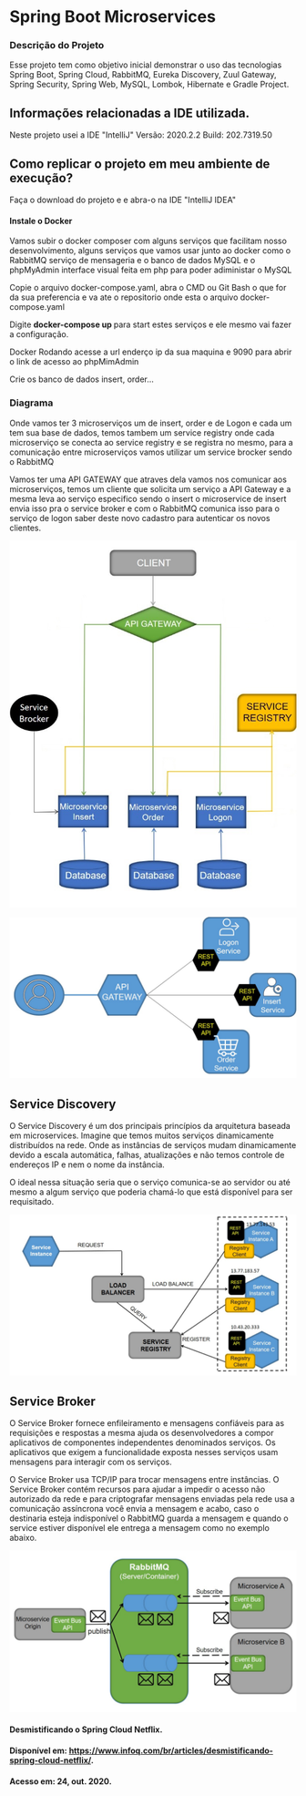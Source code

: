 # Spring Boot Microservices

### Descrição do Projeto

Esse projeto tem como objetivo inicial demonstrar o uso das tecnologias Spring Boot, Spring Cloud, RabbitMQ, Eureka Discovery, Zuul Gateway, Spring Security, Spring Web, MySQL, Lombok, Hibernate e Gradle Project.

## Informações relacionadas a IDE utilizada.
Neste projeto usei a IDE "IntelliJ" Versão: 2020.2.2 Build: 202.7319.50

## Como replicar o projeto em meu ambiente de execução?
Faça o download do projeto e e abra-o na IDE "IntelliJ IDEA"

#### Instale o Docker 
Vamos subir o docker composer com alguns serviços que facilitam nosso desenvolvimento, alguns serviços que vamos usar junto ao docker como o RabbitMQ serviço de mensageria e o banco de dados MySQL e o phpMyAdmin interface visual feita em php para poder adiministar o MySQL

Copie o arquivo docker-compose.yaml, abra o CMD ou Git Bash o que for da sua preferencia e va ate o repositorio onde esta o arquivo docker-compose.yaml 

Digite <strong> docker-compose up </strong> para start estes serviços e ele mesmo vai fazer a configuração.

Docker Rodando acesse a url enderço ip da sua maquina e 9090 para abrir o link de acesso ao phpMimAdmin 

Crie os banco de dados insert, order...

### Diagrama 

Onde vamos ter 3 microserviços um de insert, order e de Logon e cada um tem sua base de dados, temos tambem um service registry onde cada microserviço se conecta ao service registry e se registra no mesmo, para a comunicação entre microserviços vamos utilizar um service brocker sendo o RabbitMQ

Vamos ter uma API GATEWAY que atraves dela vamos nos comunicar aos microserviços, temos um cliente que solicita um serviço a API Gateway e a mesma leva ao serviço especifico sendo o insert o  microservice de insert envia isso pra o service broker e com o RabbitMQ  comunica isso para o serviço de logon saber deste novo cadastro para autenticar os novos clientes.

![exemplo](https://github.com/TalissonMelo/spring-boot-microservices-docker/blob/master/microservice-img/project.jpg)


![exemplo](https://github.com/TalissonMelo/spring-boot-microservices-docker/blob/master/microservice-img/api-gateway.jpg)

## Service Discovery

O Service Discovery é um dos principais princípios da arquitetura baseada em microservices. Imagine que temos muitos serviços dinamicamente distribuídos na rede. Onde as instâncias de serviços mudam dinamicamente devido a escala automática, falhas, atualizações e não temos controle de endereços IP e nem o nome da instância.

O ideal nessa situação seria que o serviço comunica-se ao servidor ou até mesmo a algum serviço que poderia chamá-lo que está disponível para ser requisitado.

![exemplo](https://github.com/TalissonMelo/spring-boot-microservices-docker/blob/master/microservice-img/service-registry.jpg)

## Service Broker 

O Service Broker fornece enfileiramento e mensagens confiáveis para as requisições e respostas a mesma ajuda os desenvolvedores a compor aplicativos de componentes independentes denominados serviços. Os aplicativos que exigem a funcionalidade exposta nesses serviços usam mensagens para interagir com os serviços.

O Service Broker usa TCP/IP para trocar mensagens entre instâncias. O Service Broker contém recursos para ajudar a impedir o acesso não autorizado da rede e para criptografar mensagens enviadas pela rede usa a comunicação assíncrona você envia a mensagem e acabo, caso o destinaria esteja indisponível o RabbitMQ guarda a mensagem e quando o service estiver disponível ele entrega a mensagem como no exemplo abaixo.

![exemplo](https://github.com/TalissonMelo/spring-boot-microservices-docker/blob/master/microservice-img/service-broker.jpg)

#### Desmistificando o Spring Cloud Netflix. 

#### Disponível em: <https://www.infoq.com/br/articles/desmistificando-spring-cloud-netflix/>. 

#### Acesso em: 24, out. 2020.

